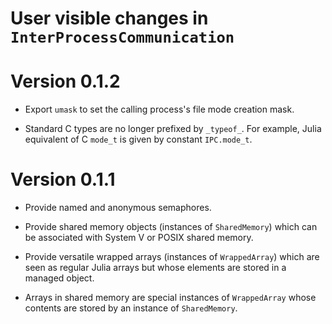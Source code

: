 # User visible changes in `InterProcessCommunication`

# Version 0.1.2

* Export `umask` to set the calling process's file mode creation mask.

* Standard C types are no longer prefixed by `_typeof_`. For example, Julia equivalent of
  C `mode_t` is given by constant `IPC.mode_t`.

# Version 0.1.1

* Provide named and anonymous semaphores.

* Provide shared memory objects (instances of `SharedMemory`) which can be
  associated with System V or POSIX shared memory.

* Provide versatile wrapped arrays (instances of `WrappedArray`) which are seen
  as regular Julia arrays but whose elements are stored in a managed object.

* Arrays in shared memory are special instances of `WrappedArray` whose
  contents are stored by an instance of `SharedMemory`.
